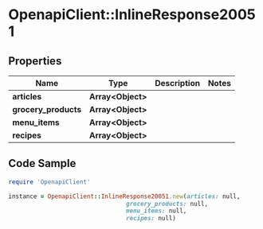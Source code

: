 # OpenapiClient::InlineResponse20051

## Properties

Name | Type | Description | Notes
------------ | ------------- | ------------- | -------------
**articles** | **Array&lt;Object&gt;** |  | 
**grocery_products** | **Array&lt;Object&gt;** |  | 
**menu_items** | **Array&lt;Object&gt;** |  | 
**recipes** | **Array&lt;Object&gt;** |  | 

## Code Sample

```ruby
require 'OpenapiClient'

instance = OpenapiClient::InlineResponse20051.new(articles: null,
                                 grocery_products: null,
                                 menu_items: null,
                                 recipes: null)
```


